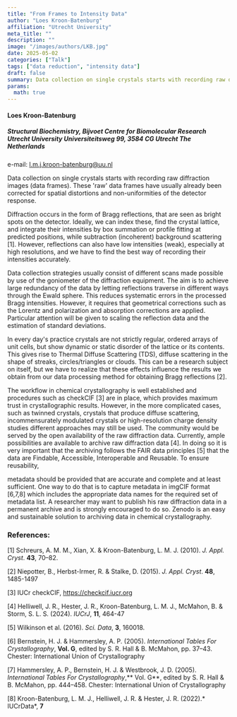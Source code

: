 ```yaml
---
title: "From Frames to Intensity Data"
author: "Loes Kroon-Batenburg"
affiliation: "Utrecht University"
meta_title: ""
description: ""
image: "/images/authors/LKB.jpg"
date: 2025-05-02
categories: ["Talk"]
tags: ["data reduction", "intensity data"]
draft: false
summary: Data collection on single crystals starts with recording raw diffraction images (data frames). These 'raw' data frames have usually already been corrected for spatial distortions and non-uniformities of the detector response.
params:
  math: true
---
```


#### Loes Kroon-Batenburg

##### Structural Biochemistry, Bijvoet Centre for Biomolecular Research Utrecht University Universiteitsweg 99, 3584 CG Utrecht The Netherlands

e-mail: l.m.j.kroon-batenburg@uu.nl

Data collection on single crystals starts with recording raw diffraction images (data frames). These 'raw' data frames have usually already been corrected for spatial distortions and non-uniformities of the detector response.

Diffraction occurs in the form of Bragg reflections, that are seen as bright spots on the detector. Ideally, we can index these, find the crystal lattice, and integrate their intensities by box summation or profile fitting at predicted positions, while subtraction (incoherent) background scattering [1]. However, reflections can also have low intensities (weak), especially at high resolutions, and we have to find the best way of recording their intensities accurately.

Data collection strategies usually consist of different scans made possible by use of the goniometer of the diffraction equipment. The aim is to achieve large redundancy of the data by letting reflections traverse in different ways through the Ewald sphere. This reduces systematic errors in the processed Bragg intensities. However, it requires that geometrical corrections such as the Lorentz and polarization and absorption corrections are applied. Particular attention will be given to scaling the reflection data and the estimation of standard deviations.

In every day's practice crystals are not strictly regular, ordered arrays of unit cells, but show dynamic or static disorder of the lattice or its contents. This gives rise to Thermal Diffuse Scattering (TDS), diffuse scattering in the shape of streaks, circles/triangles or clouds. This can be a research subject on itself, but we have to realize that these effects influence the results we obtain from our data processing method for obtaining Bragg reflections [2].

The workflow in chemical crystallography is well established and procedures such as checkCIF [3] are in place, which provides maximum trust in crystallographic results. However, in the more complicated cases, such as twinned crystals, crystals that produce diffuse scattering, incommensurately modulated crystals or high-resolution charge density studies different approaches may still be used. The community would be served by the open availability of the raw diffraction data. Currently, ample possibilities are available to archive raw diffraction data [4]. In doing so it is very important that the archiving follows the FAIR data principles [5] that the data are Findable, Accessible, Interoperable and Reusable. To ensure reusability,

metadata should be provided that are accurate and complete and at least sufficient. One way to do that is to capture metadata in imgCIF format [6,7,8] which includes the appropriate data names for the required set of metadata list. A researcher may want to publish his raw diffraction data in a permanent archive and is strongly encouraged to do so. Zenodo is an easy and sustainable solution to archiving data in chemical crystallography.

### References:

[1] Schreurs, A. M. M., Xian, X. & Kroon-Batenburg, L. M. J. (2010). *J. Appl. Cryst*. **43**, 70–82.

[2] Niepotter, B., Herbst-Irmer, R. & Stalke, D. (2015). *J. Appl. Cryst*. **48**, 1485-1497

[3] IUCr checkCIF, <https://checkcif.iucr.org>

[4] Helliwell, J. R., Hester, J. R., Kroon-Batenburg, L. M. J., McMahon, B. & Storm, S. L. S. (2024). *IUCrJ*, **11**, 464-47

[5] Wilkinson et al. (2016). *Sci. Data*, **3**, 160018.

[6] Bernstein, H. J. & Hammersley, A. P. (2005). *International Tables For Crystallography*, **Vol. G**, edited by S. R. Hall & B. McMahon, pp. 37–43. Chester: International Union of Crystallography

[7] Hammersley, A. P., Bernstein, H. J. & Westbrook, J. D. (2005). *International Tables For Crystallography*,** Vol. G**, edited by S. R. Hall & B. McMahon, pp. 444–458. Chester: International Union of Crystallography

[8] Kroon-Batenburg, L. M. J., Helliwell, J. R. & Hester, J. R. (2022).* IUCrData*, **7**
